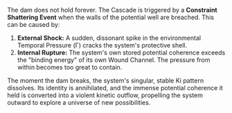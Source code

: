 The dam does not hold forever. The Cascade is triggered by a **Constraint Shattering Event** when the walls of the potential well are breached. This can be caused by:
1.  **External Shock:** A sudden, dissonant spike in the environmental Temporal Pressure (Γ) cracks the system's protective shell.
2.  **Internal Rupture:** The system's own stored potential coherence exceeds the "binding energy" of its own Wound Channel. The pressure from within becomes too great to contain.

The moment the dam breaks, the system's singular, stable Ki pattern dissolves. Its identity is annihilated, and the immense potential coherence it held is converted into a violent kinetic outflow, propelling the system outward to explore a universe of new possibilities.